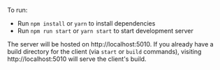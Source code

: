 To run:
* Run `npm install` or `yarn` to install dependencies
* Run `npm run start` or `yarn start` to start development server

The server will be hosted on http://localhost:5010. If you already have a build directory for the client (via `start` or `build` commands), visiting http://localhost:5010 will serve the client's build. 
